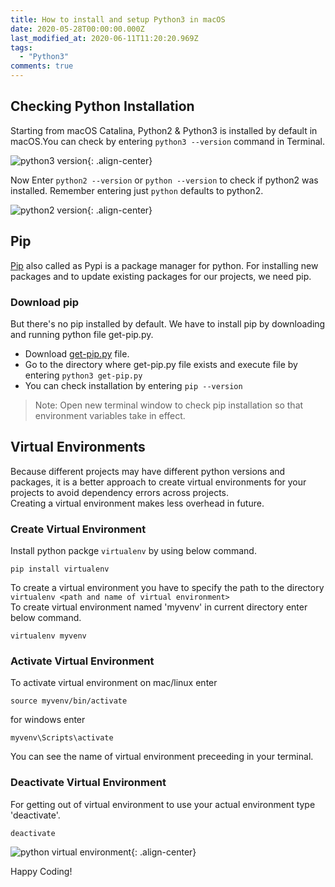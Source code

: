 ```yaml
---
title: How to install and setup Python3 in macOS
date: 2020-05-28T00:00:00.000Z
last_modified_at: 2020-06-11T11:20:20.969Z
tags:
  - "Python3"
comments: true
---
```

## Checking Python Installation
Starting from macOS Catalina, Python2 & Python3 is installed by default in macOS.You can check by entering `python3 --version` command in Terminal.

![python3 version](/assets/images/uploads/2020-05-28-0.jpeg){: .align-center}

Now Enter `python2 --version`  or `python --version` to check if python2 was installed. Remember entering just `python` defaults to python2.

![python2 version](/assets/images/uploads/2020-05-28-1.jpeg){: .align-center}

## [](https://pip.pypa.io/en/stable/)Pip

[Pip](https://pip.pypa.io/en/stable/) also called as Pypi is a package manager for python. For installing new packages and to update existing packages for our projects, we need pip.

### Download pip

But there's no pip installed by default. We have to install pip by downloading and running python file get-pip.py.

* Download [get-pip.py](https://bootstrap.pypa.io/get-pip.py) file.
* Go to the directory where get-pip.py file exists and execute file by entering `python3 get-pip.py`
* You can check installation by entering `pip --version`

> Note: Open new terminal window to check pip installation so that environment variables take in effect.

## Virtual Environments
Because different projects may have different python versions and packages, it is a better approach to create virtual environments for your projects to avoid dependency errors across projects.  
Creating a virtual environment makes less overhead in future.

### Create Virtual Environment
Install python packge `virtualenv` by using below command.
```shell
pip install virtualenv
```
To create a virtual environment you have to specify the path to the directory `virtualenv <path and name of virtual environment>`  
To create virtual environment named 'myvenv' in current directory enter below command.
```shell
virtualenv myvenv
```

### Activate Virtual Environment
To activate virtual environment on mac/linux enter
```shell
source myvenv/bin/activate
```
for windows enter
```
myvenv\Scripts\activate
```
You can see the name of virtual environment preceeding in your terminal.

### Deactivate Virtual Environment
For getting out of virtual environment to use your actual environment type 'deactivate'.
```shell
deactivate
``` 
![python virtual environment](/assets/images/uploads/2020-05-28-2.jpeg){: .align-center}

Happy Coding!